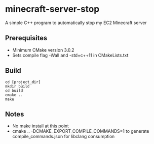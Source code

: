 # minecraft-server-stop
A simple C++ program to automatically stop my EC2 Minecraft server

## Prerequisites
* Minimum CMake version 3.0.2
* Sets compile flag -Wall and -std=c++11 in CMakeLists.txt

## Build
```
cd [project_dir]
mkdir build
cd build
cmake ..
make
```

## Notes
* No make install at this point
* cmake .. -DCMAKE_EXPORT_COMPILE_COMMANDS=1 to generate compile_commands.json for libclang consumption
